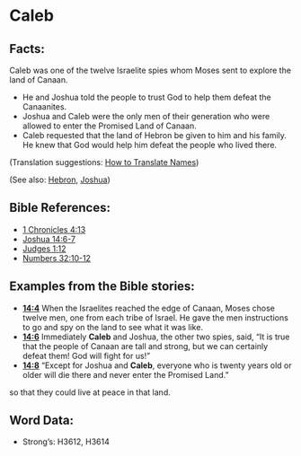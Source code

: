 # Caleb

## Facts:

Caleb was one of the twelve Israelite spies whom Moses sent to explore the land of Canaan.

* He and Joshua told the people to trust God to help them defeat the Canaanites.
* Joshua and Caleb were the only men of their generation who were allowed to enter the Promised Land of Canaan.
* Caleb requested that the land of Hebron be given to him and his family. He knew that God would help him defeat the people who lived there.

(Translation suggestions: [How to Translate Names](rc://en/ta/man/translate/translate-names))

(See also: [Hebron](../names/hebron.md), [Joshua](../names/joshua.md))

## Bible References:

* [1 Chronicles 4:13](rc://en/tn/help/1ch/04/13)
* [Joshua 14:6-7](rc://en/tn/help/jos/14/06)
* [Judges 1:12](rc://en/tn/help/jdg/01/12)
* [Numbers 32:10-12](rc://en/tn/help/num/32/10)

## Examples from the Bible stories:

* __[14:4](rc://en/tn/help/obs/14/04)__ When the Israelites reached the edge of Canaan, Moses chose twelve men, one from each tribe of Israel. He gave the men instructions to go and spy on the land to see what it was like.
* __[14:6](rc://en/tn/help/obs/14/06)__ Immediately __Caleb__ and Joshua, the other two spies, said, “It is true that the people of Canaan are tall and strong, but we can certainly defeat them! God will fight for us!”
* __[14:8](rc://en/tn/help/obs/14/08)__ “Except for Joshua and __Caleb__, everyone who is twenty years old or older will die there and never enter the Promised Land.”

 so that they could live at peace in that land.

## Word Data:

* Strong’s: H3612, H3614
